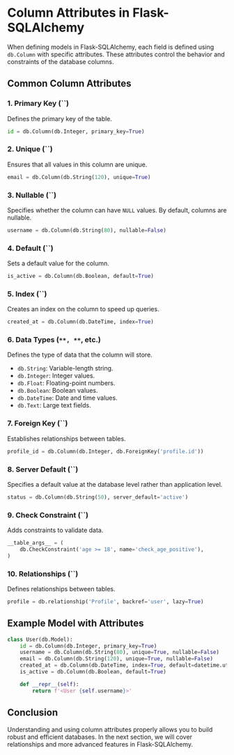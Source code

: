 # Column Attributes in Flask-SQLAlchemy

When defining models in Flask-SQLAlchemy, each field is defined using `db.Column` with specific attributes. These attributes control the behavior and constraints of the database columns.

## Common Column Attributes

### 1. **Primary Key (**``**)**

Defines the primary key of the table.

```python
id = db.Column(db.Integer, primary_key=True)
```

### 2. **Unique (**``**)**

Ensures that all values in this column are unique.

```python
email = db.Column(db.String(120), unique=True)
```

### 3. **Nullable (**``**)**

Specifies whether the column can have `NULL` values. By default, columns are nullable.

```python
username = db.Column(db.String(80), nullable=False)
```

### 4. **Default (**``**)**

Sets a default value for the column.

```python
is_active = db.Column(db.Boolean, default=True)
```

### 5. **Index (**``**)**

Creates an index on the column to speed up queries.

```python
created_at = db.Column(db.DateTime, index=True)
```

### 6. **Data Types (**``**, **``**, etc.)**

Defines the type of data that the column will store.

- `db.String`: Variable-length string.
- `db.Integer`: Integer values.
- `db.Float`: Floating-point numbers.
- `db.Boolean`: Boolean values.
- `db.DateTime`: Date and time values.
- `db.Text`: Large text fields.

### 7. **Foreign Key (**``**)**

Establishes relationships between tables.

```python
profile_id = db.Column(db.Integer, db.ForeignKey('profile.id'))
```

### 8. **Server Default (**``**)**

Specifies a default value at the database level rather than application level.

```python
status = db.Column(db.String(50), server_default='active')
```

### 9. **Check Constraint (**``**)**

Adds constraints to validate data.

```python
__table_args__ = (
    db.CheckConstraint('age >= 18', name='check_age_positive'),
)
```

### 10. **Relationships (**``**)**

Defines relationships between tables.

```python
profile = db.relationship('Profile', backref='user', lazy=True)
```

## Example Model with Attributes

```python
class User(db.Model):
    id = db.Column(db.Integer, primary_key=True)
    username = db.Column(db.String(80), unique=True, nullable=False)
    email = db.Column(db.String(120), unique=True, nullable=False)
    created_at = db.Column(db.DateTime, index=True, default=datetime.utcnow)
    is_active = db.Column(db.Boolean, default=True)

    def __repr__(self):
        return f'<User {self.username}>'
```

## Conclusion

Understanding and using column attributes properly allows you to build robust and efficient databases. In the next section, we will cover relationships and more advanced features in Flask-SQLAlchemy.

